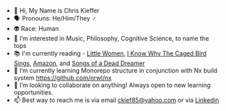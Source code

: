 - 👋 Hi, My Name is Chris Kieffer
- 🗣️ Pronouns: He/Him/They ♂️
- 👽 Race: Human
- 👀 I’m interested in Music, Philosophy, Cognitive Science, to name the tops
- 📚 I'm currently reading - [Little Women](https://en.wikipedia.org/wiki/Little_Women), [I Know Why The Caged Bird Sings](https://en.wikipedia.org/wiki/I_Know_Why_the_Caged_Bird_Sings), [Amazon](https://www.amazon.com/Amazon-Brian-Kelly/dp/0151054630/ref=sr_1_3?crid=22NR610A3TUB0&keywords=Amazon+brian+kelly+and+mark+london&qid=1642014731&sprefix=amazon+brian+kelly+and+mark+london%2Caps%2C76&sr=8-3), and [Songs of a Dead Dreamer](https://en.wikipedia.org/wiki/Songs_of_a_Dead_Dreamer)
- 🌱 I’m currently learning Monorepo structure in conjunction with Nx build system https://github.com/nrwl/nx
- 💞️ I’m looking to collaborate on anything! Always open to new learning opportunities.
- 📫 Best way to reach me is via email ckief85@yahoo.com or via [Linkedin](linkedin.com/in/chriskieffer)

<!---
ckief85/ckief85 is a ✨ special ✨ repository because its `README.md` (this file) appears on your GitHub profile.
You can click the Preview link to take a look at your changes.
--->
